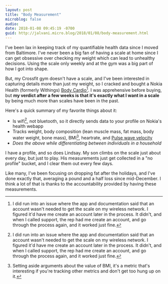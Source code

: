 ```yaml
---
layout: post
title: "Body Measurement"
microblog: false
audio: 
date: 2018-01-08 09:45:19 -0700
guid: http://jalvani.micro.blog/2018/01/08/body-measurement.html
---
```

I've been lax in keeping track of my quantifiable health data since I moved from Baltimore. I've never been a big fan of having a scale at home since I can get obsessive over checking my weight which can lead to unhealthy decisions. Using the scale only weekly and at the gym was a big part of how I got into shape. 

But, my Crossfit gym doesn't have a scale, and I've been interested in capturing details more than just my weight, so I cracked and bought a Nokia Health (formerly Withings) [Body Cardio][bodycardio][^1]. I was apprehensive before buying, but **my verdict after a few weeks is that it's exactly what I want in a scale** by being much more than scales have been in the past.

Here's a quick summary of my favorite things about it:

* Is wifi[^1], not bluetooth, so it directly sends data to your profile on Nokia's health webapp
* Tracks weight, body composition (lean muscle mass, fat mass, body water weight, bone mass), BMI[^2], heartrate, and [Pulse wave velocity][pwv]
* *Does the above while differentiating between individuals in a household*

I have a profile, and so does Lindsay. My son climbs on the scale just about every day, but just to play. His measurements just get collected in a "no profile" bucket, and I clear them out every few days. 

Like many, I've been focusing on dropping fat after the holidays, and I've done exactly that, averaging a pound and a half loss since mid-December. I think a lot of that is thanks to the accountability provided by having these measurements. 




[bodycardio]: [www.amazon.com/dp/B071DV...](http://www.amazon.com/dp/B071DV5N9X/?tag=jalvani-20)
[pwv]: [en.wikipedia.org/wiki/Puls...](https://en.wikipedia.org/wiki/Pulse_wave_velocity)

[^1]: I did run into an issue where the app and documentation said that an account wasn't needed to get the scale on my wireless network. I figured it'd have me create an account later in the process. It didn't, and when I called support, the rep had me create an account, and go through the process again, and it worked just fine. 
[^2]: Setting aside arguments about the value of BMI, it's a metric that's interesting if you're tracking other metrics and don't get too hung up on it. 

